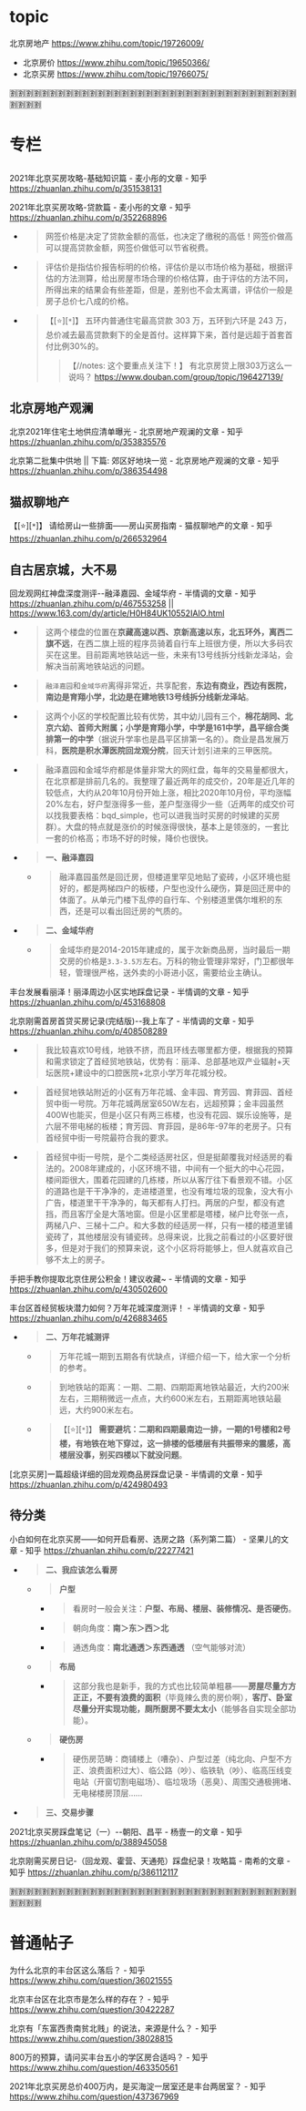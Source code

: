 
# topic

北京房地产 https://www.zhihu.com/topic/19726009/
- 北京房价 https://www.zhihu.com/topic/19650366/
- 北京买房 https://www.zhihu.com/topic/19766075/

:u5272::u5272::u5272::u5272::u5272::u5272::u5272::u5272::u5272::u5272::u5272::u5272::u5272::u5272::u5272::u5272::u5272::u5272::u5272::u5272::u5272::u5272::u5272::u5272::u5272::u5272::u5272::u5272::u5272::u5272::u5272::u5272::u5272::u5272::u5272::u5272::u5272::u5272::u5272::u5272:

# 专栏

## 

2021年北京买房攻略-基础知识篇 - 麦小彤的文章 - 知乎 https://zhuanlan.zhihu.com/p/351538131

2021年北京买房攻略-贷款篇 - 麦小彤的文章 - 知乎 https://zhuanlan.zhihu.com/p/352268896
- > 网签价格是决定了贷款金额的高低，也决定了缴税的高低！网签价做高可以提高贷款金额，网签价做低可以节省税费。
- > 评估价是指估价报告标明的价格，评估价是以市场价格为基础，根据评估的方法测算，给出房屋市场合理的价格估算，由于评估的方法不同，所得出来的结果会有些差距，但是，差别也不会太离谱，评估价一般是房子总价七八成的价格。
- > 【[:star:][`*`]】 五环内普通住宅最高贷款 303 万，五环到六环是 243 万，总价减去最高贷款剩下的全是首付。这样算下来，首付是远超于首套首付比例30%的。
  >> 【//notes: 这个要重点关注下！】 有北京房贷上限303万这么一说吗？ https://www.douban.com/group/topic/196427139/

## 北京房地产观澜

北京2021年住宅土地供应清单曝光 - 北京房地产观澜的文章 - 知乎 https://zhuanlan.zhihu.com/p/353835576

北京第二批集中供地 || 下篇: 郊区好地块一览 - 北京房地产观澜的文章 - 知乎 https://zhuanlan.zhihu.com/p/386354498

## 猫叔聊地产

【[:star:][`*`]】 请给房山一些排面——房山买房指南 - 猫叔聊地产的文章 - 知乎 https://zhuanlan.zhihu.com/p/266532964

## 自古居京城，大不易

回龙观网红神盘深度测评--融泽嘉园、金域华府 - 半情调的文章 - 知乎 https://zhuanlan.zhihu.com/p/467553258 || https://www.163.com/dy/article/H0H84UK10552IAIO.html
- > 这两个楼盘的位置在**京藏高速以西、京新高速以东，北五环外，离西二旗不远**，在西二旗上班的程序员骑着自行车上班很方便，所以大多码农买在这里。目前距离地铁站远一些，未来有13号线拆分线新龙泽站，会解决当前离地铁站远的问题。
- > `融泽嘉园`和`金域华府`离得非常近，共享配套，**东边有商业，西边有医院，南边是育翔小学，北边是在建地铁13号线拆分线新龙泽站**。
- > 这两个小区的学校配置比较有优势，其中幼儿园有三个，**棉花胡同、北京六幼、首师大附属；小学是育翔小学，中学是161中学，昌平综合类排第一的中学**（据说升学率也是昌平区排第一名的）。商业是昌发展万科，**医院是积水潭医院回龙观分院**，回天计划引进来的三甲医院。
- > 融泽嘉园和金域华府都是体量非常大的网红盘，每年的交易量都很大，在北京都是排前几名的。我整理了最近两年的成交价，20年是近几年的较低点，大约从20年10月份开始上涨，相比2020年10月份，平均涨幅20%左右，好户型涨得多一些，差户型涨得少一些（近两年的成交价可以找我要表格：bqd_simple，也可以进我当时买房的时候建的买房群）。大盘的特点就是涨价的时候涨得很快，基本上是领涨的，一套比一套的价格高；市场不好的时候，降价也很快。
- > **一、融泽嘉园**
  * > 融泽嘉园虽然是回迁房，但楼道里罕见地贴了瓷砖，小区环境也挺好的，都是两梯四户的板楼，户型也没什么硬伤，算是回迁房中的体面了。从单元门楼下乱停的自行车、个别楼道里偶尔堆积的东西，还是可以看出回迁房的气质的。
- > **二、金域华府**
  * > 金域华府是2014-2015年建成的，属于次新商品房，当时最后一期交房的价格是`3.3-3.5万`左右。万科的物业管理非常好，门卫都很年轻，管理很严格，送外卖的小哥进小区，需要给业主确认。

丰台发展看丽泽！丽泽周边小区实地踩盘记录 - 半情调的文章 - 知乎 https://zhuanlan.zhihu.com/p/453168808

北京刚需首房首贷买房记录(完结版)--我上车了 - 半情调的文章 - 知乎 https://zhuanlan.zhihu.com/p/408508289
- > 我比较喜欢10号线，地铁不挤，而且环线去哪里都方便，根据我的预算和需求锁定了首经贸地铁站，优势有：丽泽、总部基地双产业辐射+天坛医院+建设中的口腔医院+北京小学万年花城分校。
- > 首经贸地铁站附近的小区有万年花城、金丰园、育芳园、育菲园、首经贸中街一号院。万年花城两居室650W左右，远超预算；金丰园虽然400W也能买，但是小区只有两三栋楼，也没有花园、娱乐设施等，是六层不带电梯的板楼；育芳园、育菲园，是86年-97年的老房子。只有首经贸中街一号院最符合我的要求。
- > 首经贸中街一号院，是个二类经适房社区，但是挺颠覆我对经适房的看法的。2008年建成的，小区环境不错，中间有一个挺大的中心花园，楼间距很大，围着花园建的几栋楼，所以从客厅往下看景观不错。小区的道路也是干干净净的，走进楼道里，也没有堆垃圾的现象，没大有小广告，楼道里干干净净的，每天都有人打扫。两居的户型，都没有遮挡，而且客厅全是大落地窗。但是小区里都是塔楼，梯户比夸张一点，两梯八户、三梯十二户。和大多数的经适房一样，只有一楼的楼道里铺瓷砖了，其他楼层没有铺瓷砖。总得来说，比我之前看过的小区要好很多，但是对于我们的预算来说，这个小区将将能够上，但人就喜欢自己够不太上的房子。

手把手教你提取北京住房公积金！建议收藏~ - 半情调的文章 - 知乎 https://zhuanlan.zhihu.com/p/430502600

丰台区首经贸板块潜力如何？万年花城深度测评！ - 半情调的文章 - 知乎 https://zhuanlan.zhihu.com/p/426883465
- > **二、万年花城测评**
  * > 万年花城一期到五期各有优缺点，详细介绍一下，给大家一个分析的参考。
  * > 到地铁站的距离：一期、二期、四期距离地铁站最近，大约200米左右，三期稍微远一点点，大约600米左右，五期距离地铁站最远，大约900米左右。
  * > 【[:star:][`*`]】 **需要避坑：二期和四期最南边一排，一期的1号楼和2号楼，有地铁在地下穿过，这一排楼的低楼层有共振带来的震感，高楼层没事，别买四楼以下就没问题**。

[北京买房]一篇超级详细的回龙观商品房踩盘记录 - 半情调的文章 - 知乎 https://zhuanlan.zhihu.com/p/424980493

## 待分类

小白如何在北京买房——如何开启看房、选房之路（系列第二篇） - 坚果儿的文章 - 知乎 https://zhuanlan.zhihu.com/p/22277421
- > **二、我应该怎么看房**
  * > **户型**
    + > 看房时一般会关注：**户型、布局、楼层、装修情况、是否硬伤**。
    + > 朝向角度：**南＞东＞西＞北**
    + > 通透角度：**南北通透＞东西通透** （空气能够对流）
  * > **布局**
    + > 这部分我也是新手，我的方式也比较简单粗暴——**房屋尽量方方正正，不要有浪费的面积**（毕竟辣么贵的房价啊），**客厅、卧室尽量分开实现功能，厕所厨房不要太太小**（能够各自实现全部功能）。
  * > **硬伤房**
    + > 硬伤房范畴：商铺楼上（嘈杂）、户型过差（纯北向、户型不方正、浪费面积过大）、临公路（吵）、临铁轨（吵）、临高压线变电站（开窗切割电磁场）、临垃圾场（恶臭）、周围交通极拥堵、无电梯楼房顶层……
- > **三、交易步骤**

2021北京买房踩盘笔记（一）--朝阳、昌平 - 杨壹一的文章 - 知乎 https://zhuanlan.zhihu.com/p/388945058

北京刚需买房日记-（回龙观、霍营、天通苑）踩盘纪录！攻略篇 - 南希的文章 - 知乎 https://zhuanlan.zhihu.com/p/386112117

:u5272::u5272::u5272::u5272::u5272::u5272::u5272::u5272::u5272::u5272::u5272::u5272::u5272::u5272::u5272::u5272::u5272::u5272::u5272::u5272::u5272::u5272::u5272::u5272::u5272::u5272::u5272::u5272::u5272::u5272::u5272::u5272::u5272::u5272::u5272::u5272::u5272::u5272::u5272::u5272:

# 普通帖子

为什么北京的丰台区这么落后？ - 知乎 https://www.zhihu.com/question/36021555

北京丰台区在北京市是怎么样的存在？ - 知乎 https://www.zhihu.com/question/30422287

北京有「东富西贵南贫北贱」的说法，来源是什么？ - 知乎 https://www.zhihu.com/question/38028815

800万的预算，请问买丰台五小的学区房合适吗？ - 知乎 https://www.zhihu.com/question/463350561

2021年北京买房总价400万内，是买海淀一居室还是丰台两居室？ - 知乎 https://www.zhihu.com/question/437367969
